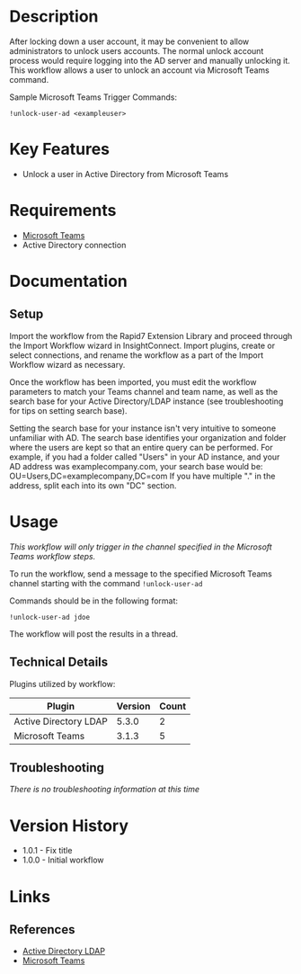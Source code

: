 # Description

After locking down a user account, it may be convenient to allow administrators to unlock users accounts. The normal unlock account process would require logging into the AD server and manually unlocking it. This workflow allows a user to unlock an account via Microsoft Teams command.

Sample Microsoft Teams Trigger Commands:

`!unlock-user-ad <exampleuser>`

# Key Features

* Unlock a user in Active Directory from Microsoft Teams

# Requirements

* [Microsoft Teams](https://insightconnect.help.rapid7.com/docs/microsoft-teams)
* Active Directory connection

# Documentation

## Setup

Import the workflow from the Rapid7 Extension Library and proceed through the Import Workflow wizard in InsightConnect. Import plugins, create or select connections, and rename the workflow as a part of the Import Workflow wizard as necessary.

Once the workflow has been imported, you must edit the workflow parameters to match your Teams channel and team name, as well as the search base for your Active Directory/LDAP instance (see troubleshooting for tips on setting search base). 

Setting the search base for your instance isn't very intuitive to someone unfamiliar with AD. The search base identifies your organization and folder where the users are kept so that an entire query can be performed. For example, if you had a folder called "Users" in your AD instance, and your AD address was examplecompany.com, your search base would be:
OU=Users,DC=examplecompany,DC=com
If you have multiple "." in the address, split each into its own "DC" section. 


# Usage

*This workflow will only trigger in the channel specified in the Microsoft Teams workflow steps.*

To run the workflow, send a message to the specified Microsoft Teams channel starting with the command `!unlock-user-ad`

Commands should be in the following format:

`!unlock-user-ad jdoe`

The workflow will post the results in a thread.

## Technical Details

Plugins utilized by workflow:

|Plugin|Version|Count|
|----|----|--------|
|Active Directory LDAP|5.3.0|2|
|Microsoft Teams|3.1.3|5|

## Troubleshooting

_There is no troubleshooting information at this time_

# Version History

* 1.0.1 - Fix title
* 1.0.0 - Initial workflow

# Links

## References

* [Active Directory LDAP](https://extensions.rapid7.com/extension/active_directory_ldap)
* [Microsoft Teams](https://teams.microsoft.com)
